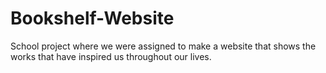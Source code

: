 # Bookshelf-Website

School project where we were assigned to make a website that shows the works that have inspired us throughout our lives.

